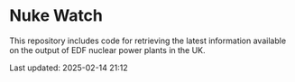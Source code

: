 # Nuke Watch

This repository includes code for retrieving the latest information available on the output of EDF nuclear power plants in the UK.

Last updated: 2025-02-14 21:12
